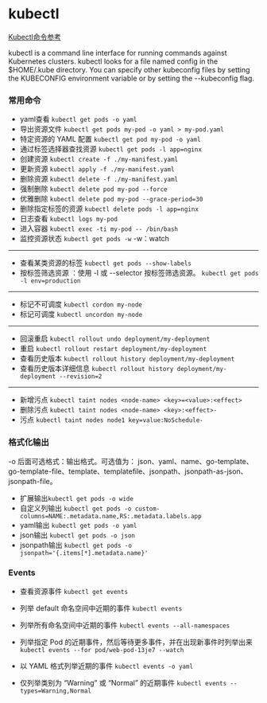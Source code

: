 

# kubectl 
[Kubectl命令参考](https://kubernetes.io/zh-cn/docs/reference/kubectl/generated/kubectl/)  

 kubectl is a command line interface for running commands against Kubernetes clusters. kubectl looks for a file named config in the $HOME/.kube directory. You can specify other kubeconfig files by setting the KUBECONFIG environment variable or by setting the --kubeconfig flag.
### 常用命令
- yaml查看 `kubectl get pods -o yaml`
- 导出资源文件 `kubectl get pods my-pod -o yaml > my-pod.yaml`
- 特定资源的 YAML 配置  `kubectl get pod my-pod -o yaml`
- 通过标签选择器查找资源 `kubectl get pods -l app=nginx`
- 创建资源 `kubectl create -f ./my-manifest.yaml`
- 更新资源 `kubectl apply -f ./my-manifest.yaml` 
- 删除资源 `kubectl delete -f ./my-manifest.yaml`
- 强制删除 `kubectl delete pod my-pod --force`
- 优雅删除 `kubectl delete pod my-pod --grace-period=30`
- 删除指定标签的资源 `kubectl delete pods -l app=nginx`
- 日志查看 `kubectl logs my-pod`
- 进入容器 `kubectl exec -ti my-pod -- /bin/bash`
- 监控资源状态 `kubectl get pods -w`  -w：watch
---
- 查看某类资源的标签 `kubectl get pods --show-labels`
- 按标签筛选资源 ：使用 -l 或 --selector 按标签筛选资源。 `kubectl get pods -l env=production`
---
- 标记不可调度 `kubectl cordon my-node`
- 标记可调度 `kubectl uncordon my-node`
---
- 回滚重启 `kubectl rollout undo deployment/my-deployment`
- 重启 `kubectl rollout restart deployment/my-deployment`
- 查看历史版本 `kubectl rollout history deployment/my-deployment`
- 查看历史版本详细信息 `kubectl rollout history deployment/my-deployment --revision=2`
---
- 新增污点 `kubectl taint nodes <node-name> <key>=<value>:<effect>`
- 删除污点 `kubectl taint nodes <node-name> <key>:<effect>-`
- 污点 `kubectl taint nodes node1 key=value:NoSchedule-`

### 格式化输出 
-o 后面可选格式：输出格式。可选值为： json、yaml、name、go-template、go-template-file、template、templatefile、jsonpath、jsonpath-as-json、jsonpath-file。
- 扩展输出`kubectl get pods -o wide`
- 自定义列输出 `kubectl get pods -o custom-columns=NAME:.metadata.name,RS:.metadata.labels.app`
- yaml输出 `kubectl get pods -o yaml`
- json输出 `kubectl get pods -o json`
- jsonpath输出 `kubectl get pods -o jsonpath='{.items[*].metadata.name}'`

### Events
- 查看资源事件 `kubectl get events`
- 列举 default 命名空间中近期的事件
  `kubectl events`

- 列举所有命名空间中近期的事件
  `kubectl events --all-namespaces`

- 列举指定 Pod 的近期事件，然后等待更多事件，并在出现新事件时列举出来
  `kubectl events --for pod/web-pod-13je7 --watch`

- 以 YAML 格式列举近期的事件
  `kubectl events -o yaml`

- 仅列举类别为 “Warning” 或 “Normal” 的近期事件
  `kubectl events --types=Warning,Normal`